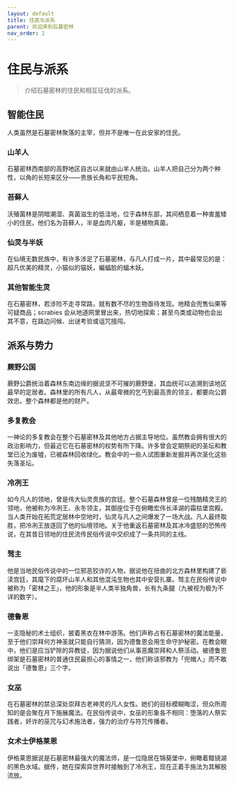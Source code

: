 ```yaml
---
layout: default
title: 住民与派系
parent: 欢迎来到石墓密林
nav_order: 2
---
```


# 住民与派系

> 介绍石墓密林的住民和相互征伐的派系。

## 智能住民

人类虽然是石墓密林聚落的主宰，但并不是唯一在此安家的住民。

### 山羊人

石墓密林西南部的高野地区自古以来就由山羊人统治。山羊人把自己分为两个种性，以角的长短来区分——贵族长角和平民短角。

### 苔藓人

沃殖菌林是阴暗潮湿、真菌滋生的低洼地，位于森林东部，其间栖息着一种害羞矮小的住民，他们名为苔藓人，半是血肉凡躯，半是植物真菌。

### 仙灵与半妖

在仙境无数民族中，有许多涉足了石墓密林，与凡人打成一片，其中最常见的是：超凡优美的精灵，小猫似的猫妖，蝙蝠脸的蝠木妖。

### 其他智能生灵

在石墓密林，若涉险不走寻常路，就有数不尽的生物亟待发现。地精会兜售仙果等可疑商品；scrabies 会从地道网里冒出来，热切地探索；甚至鸟类或动物也会出其不意，在路边问候、出谜考验或诅咒擅闯。

## 派系与势力

### 蕨野公国

蕨野公爵统治着森林东南边缘的据说坚不可摧的蕨野堡，其血统可以追溯到该地区最早的定居者。森林里的所有凡人，从最卑微的乞丐到最高贵的领主，都要向公爵效忠。整个森林都是他的财产。

### 多复教会

一神论的多复教会在整个石墓密林及其他地方占据主导地位。虽然教会拥有很大的政治影响力，但最近它在石墓密林的权势有所下降。许多曾会定期祭祀的圣坛和教堂已沦为废墟，已被森林回收绿化。教会中的一些人试图重新发掘并再次圣化这些失落圣坛。

### 冷冽王

如今凡人的领地，曾是伟大仙灵贵族的宫廷。整个石墓森林曾是一位残酷精灵王的领地，他被称为冷冽王、永冬领主，其御座位于在俯瞰宏伟长泽湖的霜枯堡宫殿。当人类开始在拓荒定居林中空地时，仙灵与凡人之间爆发了一场大战。凡人最终取胜，把冷冽王放逐回了他的仙境领地。关于他重返石墓密林及其冰冷盛怒的恐怖传说，在其昔日领地的住民流传民俗传说中交织成了一条共同的主线。

### 驽主

他是当地民俗传说中的一位邪恶狡诈的人物，据说他在扭曲的北方森林里构建了亵渎宫廷，其麾下的腐坏山羊人和其他混沌生物也其中安营扎寨。驽主在民俗传说中被称为「密林之王」，他的形象是半人类半独角兽，长有九条腿（九被视为极为不详的数字）。

### 德鲁恩

一支隐秘的术士组织，披着黑衣在林中游荡。他们声称占有石墓密林的魔法能量，至于他们崇拜何方神圣就只能自行猜测，因为德鲁恩会用生命守护秘密。在教会眼中，他们是应当铲除的异教徒，因为据说他们从事恶魔崇拜和人祭活动。被德鲁恩绑架是石墓密林的普通住民最担心的事情之一，他们称该邪教为「兜帽人」而不敢说出「德鲁恩」三个字。

### 女巫

在石墓密林的禁忌深处崇拜古老神灵的凡人女性。她们的目标模糊晦涩，但众所周知的是会聚在月下施展魔法。在民俗传说中，女巫的形象各不相同：堕落的人祭实践者，奸诈的巫咒与幻术施法者，强力的治疗与符咒传播者。

### 女术士伊格莱恩

伊格莱恩据说是石墓密林最强大的魔法师，是一位隐居在锦葵堡中，俯瞰着黯镜湖的黑色水域。据传，她在探索异世界时接触到了冷冽王，现在正着手施法为其解脱流放。

